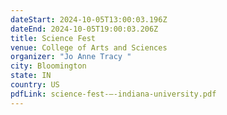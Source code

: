 ```yaml
---
dateStart: 2024-10-05T13:00:03.196Z
dateEnd: 2024-10-05T19:00:03.206Z
title: Science Fest
venue: College of Arts and Sciences
organizer: "Jo Anne Tracy "
city: Bloomington
state: IN
country: US
pdfLink: science-fest-–-indiana-university.pdf
---
```

